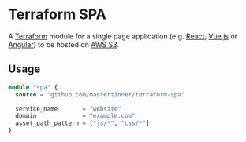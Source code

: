 # Terraform SPA

A [Terraform](https://www.terraform.io/) module for a single page application (e.g. [React](https://reactjs.org/), [Vue.js](https://vuejs.org/) or [Angular](https://angular.io/)) to be hosted on [AWS S3](https://aws.amazon.com/s3/).

## Usage

```terraform
module "spa" {
  source = "github.com/mastertinner/terraform-spa"

  service_name       = "website"
  domain             = "example.com"
  asset_path_pattern = ["js/*", "css/*"]
}
```
